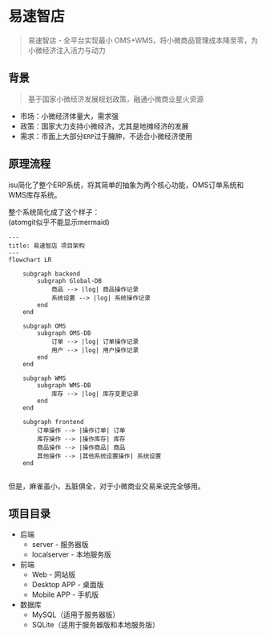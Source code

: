 # 易速智店
> 易速智店 - 全平台实现最小 OMS+WMS，将小微商品管理成本降至零，为小微经济注入活力与动力  



## 背景
> 基于国家小微经济发展规划政策，融通小微商业星火资源 
* 市场：小微经济体量大，需求强
* 政策：国家大力支持小微经济，尤其是地摊经济的发展
* 需求：市面上大部分`ERP`过于臃肿，不适合小微经济使用

## 原理流程

isu简化了整个ERP系统，将其简单的抽象为两个核心功能，OMS订单系统和WMS库存系统。

整个系统简化成了这个样子：  
(atomgit似乎不能显示mermaid)
```mermaid
---
title: 易速智店 项目架构
---
flowchart LR

    subgraph backend
        subgraph Global-DB
            商品 --> |log| 商品操作记录
            系统设置 --> |log| 系统操作记录
        end
    end

    subgraph OMS
        subgraph OMS-DB
            订单 --> |log| 订单操作记录
            用户 --> |log| 用户操作记录
        end
    end

    subgraph WMS
        subgraph WMS-DB
            库存 --> |log| 库存变更记录
        end
    end

    subgraph frontend
        订单操作 --> |操作订单| 订单
        库存操作 --> |操作库存| 库存
        商品操作 --> |操作商品| 商品
        其他操作 --> |其他系统设置操作| 系统设置
    end
```

<img src="https://mermaid.ink/svg/pako:eNqdk0FL40AUx79KeOemJE3TxBw8LIKXLQt6ECSXaTO1xXSmxAmrtgUFFS_ioXa3i4vinvayQVCUbel-miat32LTjLUTLcLunCa_95-8_3szrwll6mCwQJZlm7Aac7ElRb3O08F19K0f9r9KTze_x5dBdPUQXR3ZJJFVXPq5XEUekz6u2cQmUrx2_NKWhxpVqYTK25g4nKYiqy4tIVde-TCPTVfYPQk7h5IsL0stl261nkHUORsNv0-C23DYTR8Y3w3Gg-tJ8Gc8DIRjHC8-9mIo2bxy_Km4vsBtTN9YnQQ_wrOukJODd6xe_IxOH0WTCfgPkxsLTW4sMBn2O-GvntjPBITnvejy_p9yVjxKWOouxXp5hlkpUz7rx1zPU7_Vcz6zJuiFq0_pEz57GoL--GE0-CLqORGfCI-2Us_mpWbIQB17dVRz4hloTrENrIrr2AYr3jq4gnyX2WCTdixFPqPre6QMFvN8nAG_4SCGV2oo7lcdrApyd2LaQGST0vk3dmqMekU-Z8m4JRqwmrALlmxqZlZRFdNQdF3N63kzA3tg5fRCNqct5ZR8QTVVQ9PaGdhP_qpmFSOf0w1FMwtLulowtPZf34yJFA" alt="" title="Img"/>

但是，麻雀虽小，五脏俱全，对于小微商业交易来说完全够用。

## 项目目录

- 后端
  - server - 服务器版
  - localserver - 本地服务版
- 前端
  - Web - 网站版
  - Desktop APP - 桌面版
  - Mobile APP - 手机版
- 数据库
  - MySQL（适用于服务器版）
  - SQLite（适用于服务器版和本地服务版）

<!-- ## 运行说明
> 说明如何运行和使用你的项目，建议给出具体的步骤说明
* 操作一
* 操作二
* 操作三  



## 测试说明
> 如果有测试相关内容需要说明，请填写在这里  



## 技术架构
> 使用的技术框架或系统架构图等相关说明，请填写在这里  


## 协作者
> 高效的协作会激发无尽的创造力，将他们的名字记录在这里吧 -->
